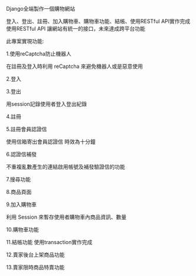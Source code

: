 Django全端製作一個購物網站

登入、登出、註冊、加入購物車、購物車功能、結帳、使用RESTful API實作完成 使用RESTful API 讓網站有統一的接口，未來達成跨平台功能

此專案實現功能:

1.使用reCaptcha防止機器人

在註冊及登入時利用 reCaptcha 來避免機器人或是惡意使用

2.登入

3.登出

用session記錄使用者登入登出紀錄

4.註冊

5.註冊會員認證信

使用信箱寄出會員認證信 時效為十分鐘

6.認證信補發

不重複亂數產生的連結啟用帳號及補發驗證信的功能

7.搜尋功能

8.商品頁面

9.加入購物車

利用 Session 來暫存使用者購物車內商品資訊、數量

10.購物車功能

11.結帳功能 使用transaction實作完成

12.賣家後台上架商品功能

13.賣家限時商品特賣功能
